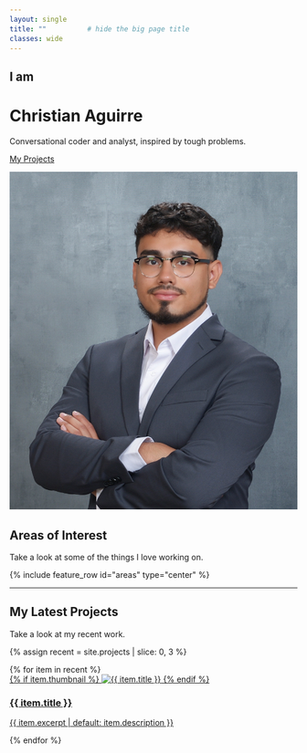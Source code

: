 ```yaml
---
layout: single
title: ""          # hide the big page title
classes: wide
---
```


<div class="intro-wrap">
  <div class="intro-left">
    <h2>I am</h2>
    <h1>Christian Aguirre</h1>
    <p>Conversational coder and analyst, inspired by tough problems.</p>
    <p><a class="btn btn--primary" href="/projects/">My Projects</a></p>
  </div>
  <div class="intro-right">
    <img src="/assets/images/headshot.jpg" alt="Christian Aguirre" class="hero-avatar">
  </div>
</div>

## Areas of Interest
<p class="subtitle">Take a look at some of the things I love working on.</p>

{% include feature_row id="areas" type="center" %}

---

## My Latest Projects
<p class="subtitle">Take a look at my recent work.</p>

{% assign recent = site.projects | slice: 0, 3 %}
<div class="cards">
{% for item in recent %}
  <article class="card">
    <a href="{{ item.url | relative_url }}">
      {% if item.thumbnail %}
        <img src="{{ item.thumbnail | relative_url }}" alt="{{ item.title }}">
      {% endif %}
      <h3>{{ item.title }}</h3>
      <p>{{ item.excerpt | default: item.description }}</p>
    </a>
  </article>
{% endfor %}
</div>
